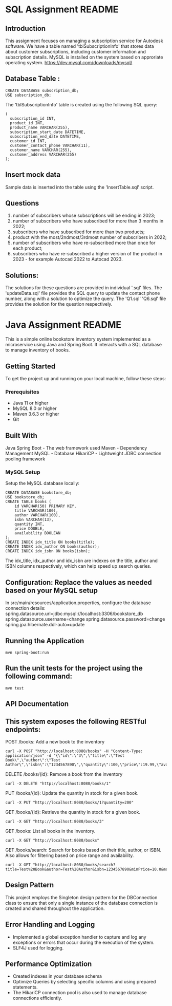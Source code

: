 # SQL Assignment README

## Introduction 
This assignment focuses on managing a subscription service for Autodesk software. We have a table named 'tblSubscriptionInfo' that stores data about customer subscriptions, including customer information and subscription details.
MySQL is installed on the system based on approriate operating system. https://dev.mysql.com/downloads/mysql/

## Database Table :
```
CREATE DATABASE subscription_db;
USE subscription_db;
```
The 'tblSubscriptionInfo' table is created using the following SQL query:

``` CREATE TABLE tblSubscriptionInfo
(
  subscription_id INT,
  product_id INT,
  product_name VARCHAR(255),
  subscription_start_date DATETIME,
  subscription_end_date DATETIME,
  customer_id INT,
  customer_contact_phone VARCHAR(11),
  customer_name VARCHAR(255),
  customer_address VARCHAR(255)
);
```

## Insert mock data 
Sample data is inserted into the table using the 'InsertTable.sql' script.

## Questions 
1. number of subscribers whose subscriptions will be ending in 2023;
2. number of subscribers who have subscribed for more than 3 months in 2022;
3. subscribers who have subscribed for more than two products;
4. product with the most/2ndmost/3rdmost number of subscribers in 2022;
5. number of subscribers who have re-subscribed more than once for each product;
6. subscribers who have re-subscribed a higher version of the product in 2023 - for example Autocad 2022 to Autocad 2023.

## Solutions:
The solutions for these questions are provided in individual '.sql' files. 
The 'updateData.sql' file provides the SQL query to update the contact phone number, along with a solution to optimize the query. 
The 'Q1.sql' 'Q6.sql' file provides the solution for the question respectively.

# Java Assignment README

This is a simple online bookstore inventory system implemented as a microservice using Java and Spring Boot. It interacts with a SQL database to manage inventory of books.

## Getting Started

To get the project up and running on your local machine, follow these steps:

### Prerequisites

- Java 11 or higher
- MySQL 8.0 or higher
- Maven 3.6.3 or higher
- Git

## Built With
Java
Spring Boot - The web framework used
Maven - Dependency Management
MySQL - Database
HikariCP - Lightweight JDBC connection pooling framework
### MySQL Setup

Setup the MySQL database locally:

```
CREATE DATABASE bookstore_db;
USE bookstore_db;
CREATE TABLE books (
	id VARCHAR(50) PRIMARY KEY,
	title VARCHAR(100),
	author VARCHAR(100),
	isbn VARCHAR(13),
	quantity INT,
	price DOUBLE,
	availability BOOLEAN
);
CREATE INDEX idx_title ON books(title);
CREATE INDEX idx_author ON books(author);
CREATE INDEX idx_isbn ON books(isbn);
```
The idx_title, idx_author and idx_isbn are indexes on the title, author and ISBN columns respectively, which can help speed up search queries.

## Configuration: Replace the values as needed based on your MySQL setup
In src/main/resources/application.properties, configure the database connection details:
spring.datasource.url=jdbc:mysql://localhost:3306/bookstore_db
spring.datasource.username=change
spring.datasource.password=change
spring.jpa.hibernate.ddl-auto=update


## Running the Application
```
mvn spring-boot:run
```

## Run the unit tests for the project using the following command:
```
mvn test
```

## API Documentation
## This system exposes the following RESTful endpoints:
POST /books: Add a new book to the inventory
```
curl -X POST "http://localhost:8080/books" -H "Content-Type: application/json" -d "{\"id\":\"3\",\"title\":\"Test Book\",\"author\":\"Test Author\",\"isbn\":\"1234567890\",\"quantity\":100,\"price\":19.99,\"availability\":true}"
```
DELETE /books/{id}: Remove a book from the inventory
```
curl -X DELETE "http://localhost:8080/books/1"
```
PUT /books/{id}: Update the quantity in stock for a given book.
```
curl -X PUT "http://localhost:8080/books/1?quantity=200"
```
GET /books/{id}: Retrieve the quantity in stock for a given book.
```
curl -X GET "http://localhost:8080/books/3"
```
GET /books: List all books in the inventory.
```
curl -X GET "http://localhost:8080/books"
```
GET /books/search: Search for books based on their title, author, or ISBN. Also allows for filtering based on price range and availability.
```
curl -X GET "http://localhost:8080/books/search?title=Test%20Book&author=Test%20Author&isbn=1234567890&minPrice=10.0&maxPrice=30
```

## Design Pattern
This project employs the Singleton design pattern for the DBConnection class to ensure that only a single instance of the database connection is created and shared throughout the application.

## Error Handling and Logging
- Implemented a global exception handler to capture and log any exceptions or errors that occur during the execution of the system.
- SLF4J used for logging.

## Performance Optimization
- Created indexes in your database schema
- Optimize Queries by selecting specific columns and using prepared statements.
- The HikariCP connection pool is also used to manage database connections efficiently.


